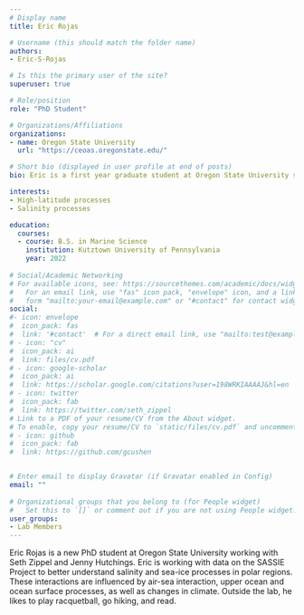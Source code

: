 ```yaml
---
# Display name
title: Eric Rojas

# Username (this should match the folder name)
authors:
- Eric-S-Rojas

# Is this the primary user of the site?
superuser: true

# Role/position
role: "PhD Student"

# Organizations/Affiliations
organizations:
- name: Oregon State University
  url: "https://ceoas.oregonstate.edu/"

# Short bio (displayed in user profile at end of posts)
bio: Eric is a first year graduate student at Oregon State University studying physical oceanography with a focus on polar processes. He is on the SASSIE program studying salinity and sea ice.

interests:
- High-latitude processes
- Salinity processes

education:
  courses:
  - course: B.S. in Marine Science 
    institution: Kutztown University of Pennsylvania
    year: 2022
  
# Social/Academic Networking
# For available icons, see: https://sourcethemes.com/academic/docs/widgets/#icons
#   For an email link, use "fas" icon pack, "envelope" icon, and a link in the
#   form "mailto:your-email@example.com" or "#contact" for contact widget.
social:
#- icon: envelope
#  icon_pack: fas
#  link: '#contact'  # For a direct email link, use "mailto:test@example.org".
# - icon: "cv"
#  icon_pack: ai
#  link: files/cv.pdf
# - icon: google-scholar
#  icon_pack: ai
#  link: https://scholar.google.com/citations?user=198WRKIAAAAJ&hl=en
# - icon: twitter
#  icon_pack: fab
#  link: https://twitter.com/seth_zippel
# Link to a PDF of your resume/CV from the About widget.
# To enable, copy your resume/CV to `static/files/cv.pdf` and uncomment the lines below.  
# - icon: github
#  icon_pack: fab
#  link: https://github.com/gcushen


# Enter email to display Gravatar (if Gravatar enabled in Config)
email: ""
  
# Organizational groups that you belong to (for People widget)
#   Set this to `[]` or comment out if you are not using People widget.  
user_groups:
- Lab Members
---
```


Eric Rojas is a new PhD student at Oregon State University working with Seth Zippel and Jenny Hutchings. Eric is working with data on the SASSIE Project to better understand salinity and sea-ice processes in polar regions. These interactions are influenced by air-sea interaction, upper ocean and ocean surface processes, as well as changes in climate. Outside the lab, he likes to play racquetball, go hiking, and read.

